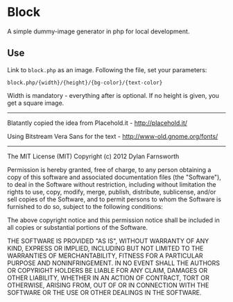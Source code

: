 Block
=====

A simple dummy-image generator in php for local development.

##	Use

Link to `block.php` as an image. Following the file, set your parameters:   

`block.php/{width}/{height}/{bg-color}/{text-color}`

Width is mandatory - everything after is optional. If no height is given, you get a square image.

<hr>

Blatantly copied the idea from Placehold.it - http://placehold.it/    

Using Bitstream Vera Sans for the text - http://www-old.gnome.org/fonts/

<hr>

The MIT License (MIT)
Copyright (c) 2012 Dylan Farnsworth

Permission is hereby granted, free of charge, to any person obtaining a copy of this software and associated documentation files (the "Software"), to deal in the Software without restriction, including without limitation the rights to use, copy, modify, merge, publish, distribute, sublicense, and/or sell copies of the Software, and to permit persons to whom the Software is furnished to do so, subject to the following conditions:

The above copyright notice and this permission notice shall be included in all copies or substantial portions of the Software.

THE SOFTWARE IS PROVIDED "AS IS", WITHOUT WARRANTY OF ANY KIND, EXPRESS OR IMPLIED, INCLUDING BUT NOT LIMITED TO THE WARRANTIES OF MERCHANTABILITY, FITNESS FOR A PARTICULAR PURPOSE AND NONINFRINGEMENT. IN NO EVENT SHALL THE AUTHORS OR COPYRIGHT HOLDERS BE LIABLE FOR ANY CLAIM, DAMAGES OR OTHER LIABILITY, WHETHER IN AN ACTION OF CONTRACT, TORT OR OTHERWISE, ARISING FROM, OUT OF OR IN CONNECTION WITH THE SOFTWARE OR THE USE OR OTHER DEALINGS IN THE SOFTWARE.